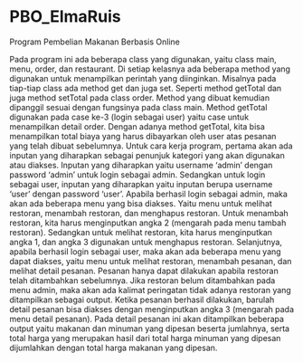 # PBO_ElmaRuis
Program Pembelian Makanan Berbasis Online

Pada program ini ada beberapa class yang digunakan, yaitu class main, menu, order, dan restaurant. Di setiap kelasnya ada beberapa method yang digunakan untuk menampilkan perintah yang diinginkan. Misalnya pada tiap-tiap class ada method get dan juga set. Seperti method getTotal dan juga method setTotal pada class order. Method yang dibuat kemudian dipanggil sesuai dengan fungsinya pada class main. Method getTotal digunakan pada case ke-3 (login sebagai user) yaitu case untuk menampilkan detail order. Dengan adanya method getTotal, kita bisa menampilkan total biaya yang harus dibayarkan oleh user atas pesanan yang telah dibuat sebelumnya.
Untuk cara kerja program, pertama akan ada inputan yang diharapkan sebagai penunjuk kategori yang akan digunakan atau diakses. Inputan yang diharapkan yaitu username ‘admin’ dengan password ‘admin’ untuk login sebagai admin. Sedangkan untuk login sebagai user, inputan yang diharapkan yaitu inputan berupa username ‘user’ dengan password ‘user’. 
Apabila berhasil login sebagai admin, maka akan ada beberapa menu yang bisa diakses. Yaitu menu untuk melihat restoran, menambah restoran, dan menghapus restoran. Untuk menambah restoran, kita harus menginputkan angka 2 (mengarah pada menu tambah restoran). Sedangkan untuk melihat restoran, kita harus menginputkan angka 1, dan angka 3 digunakan untuk menghapus restoran.
Selanjutnya, apabila berhasil login sebagai user, maka akan ada beberapa menu yang dapat diakses, yaitu menu untuk melihat restoran, menambah pesanan, dan melihat detail pesanan. Pesanan hanya dapat dilakukan apabila restoran telah ditambahkan sebelumnya. Jika restoran belum ditambahkan pada menu admin, maka akan ada kalimat peringatan tidak adanya restoran yang ditampilkan sebagai output. Ketika pesanan berhasil dilakukan, barulah detail pesanan bisa diakses dengan menginputkan angka 3 (mengarah pada menu detail pesanan). Pada detail pesanan ini akan ditampilkan beberapa output yaitu makanan dan minuman yang dipesan beserta jumlahnya, serta total harga yang merupakan hasil dari total harga minuman yang dipesan dijumlahkan dengan total harga makanan yang dipesan.
